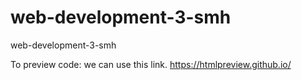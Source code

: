 # web-development-3-smh
web-development-3-smh 

To preview code: we can use this link. https://htmlpreview.github.io/


